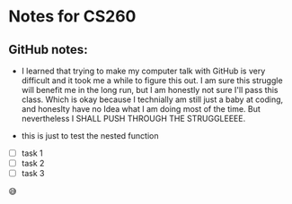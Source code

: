 # Notes for CS260

## GitHub notes:
* I learned that trying to make my computer talk with GitHub is very difficult and it took me a while to figure this out. I am sure this struggle will benefit me in the long run, but I am honestly not sure I'll pass this class. Which is okay because I technially am still just a baby at coding, and honeslty have no Idea what I am doing most of the time. But nevertheless I SHALL PUSH THROUGH THE STRUGGLEEEE.
- this is just to test the nested function 

- [ ] task 1
- [ ] task 2
- [ ] task 3

:sweat_smile:
